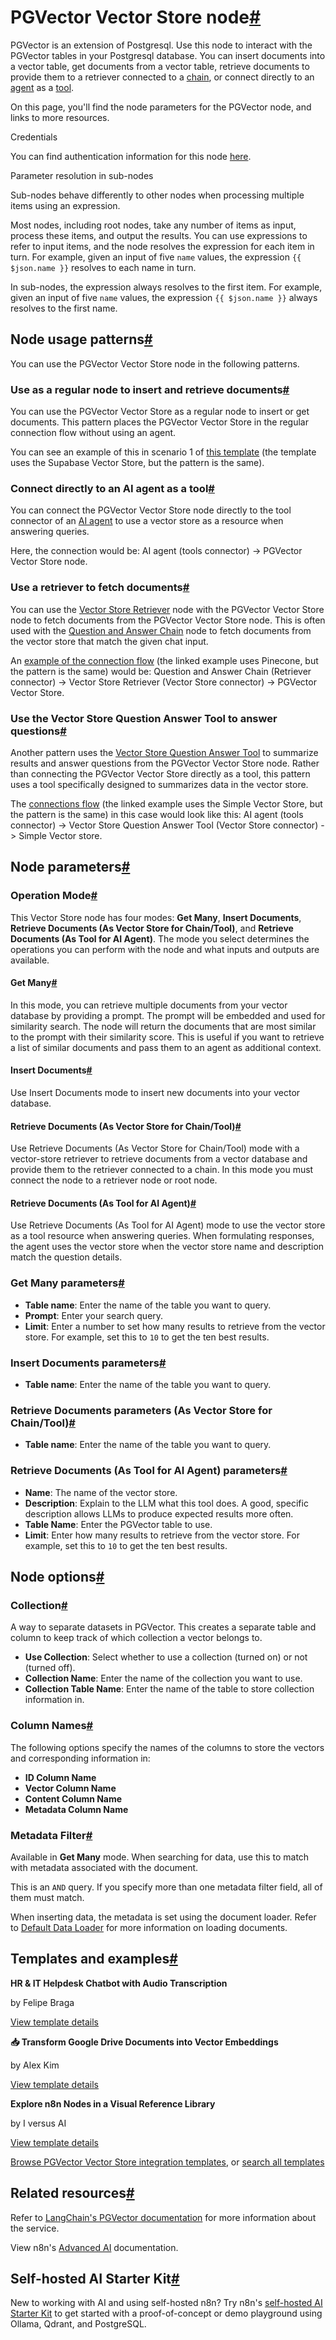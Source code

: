 [](https://github.com/n8n-io/n8n-docs/edit/main/docs/integrations/builtin/cluster-nodes/root-nodes/n8n-nodes-langchain.vectorstorepgvector.md "Edit this page")

# PGVector Vector Store node[#](#pgvector-vector-store-node "Permanent link")

PGVector is an extension of Postgresql. Use this node to interact with the PGVector tables in your Postgresql database. You can insert documents into a vector table, get documents from a vector table, retrieve documents to provide them to a retriever connected to a [chain](../../../../../glossary/#ai-chain), or connect directly to an [agent](../../../../../glossary/#ai-agent) as a [tool](../../../../../glossary/#ai-tool).

On this page, you'll find the node parameters for the PGVector node, and links to more resources.

Credentials

You can find authentication information for this node [here](../../../credentials/postgres/).

Parameter resolution in sub-nodes

Sub-nodes behave differently to other nodes when processing multiple items using an expression.

Most nodes, including root nodes, take any number of items as input, process these items, and output the results. You can use expressions to refer to input items, and the node resolves the expression for each item in turn. For example, given an input of five `name` values, the expression `{{ $json.name }}` resolves to each name in turn.

In sub-nodes, the expression always resolves to the first item. For example, given an input of five `name` values, the expression `{{ $json.name }}` always resolves to the first name.

## Node usage patterns[#](#node-usage-patterns "Permanent link")

You can use the PGVector Vector Store node in the following patterns.

### Use as a regular node to insert and retrieve documents[#](#use-as-a-regular-node-to-insert-and-retrieve-documents "Permanent link")

You can use the PGVector Vector Store as a regular node to insert or get documents. This pattern places the PGVector Vector Store in the regular connection flow without using an agent.

You can see an example of this in scenario 1 of [this template](https://n8n.io/workflows/2621-ai-agent-to-chat-with-files-in-supabase-storage/) (the template uses the Supabase Vector Store, but the pattern is the same).

### Connect directly to an AI agent as a tool[#](#connect-directly-to-an-ai-agent-as-a-tool "Permanent link")

You can connect the PGVector Vector Store node directly to the tool connector of an [AI agent](../n8n-nodes-langchain.agent/) to use a vector store as a resource when answering queries.

Here, the connection would be: AI agent (tools connector) -> PGVector Vector Store node.

### Use a retriever to fetch documents[#](#use-a-retriever-to-fetch-documents "Permanent link")

You can use the [Vector Store Retriever](../../sub-nodes/n8n-nodes-langchain.retrievervectorstore/) node with the PGVector Vector Store node to fetch documents from the PGVector Vector Store node. This is often used with the [Question and Answer Chain](../n8n-nodes-langchain.chainretrievalqa/) node to fetch documents from the vector store that match the given chat input.

An [example of the connection flow](https://n8n.io/workflows/1960-ask-questions-about-a-pdf-using-ai/) (the linked example uses Pinecone, but the pattern is the same) would be: Question and Answer Chain (Retriever connector) -> Vector Store Retriever (Vector Store connector) -> PGVector Vector Store.

### Use the Vector Store Question Answer Tool to answer questions[#](#use-the-vector-store-question-answer-tool-to-answer-questions "Permanent link")

Another pattern uses the [Vector Store Question Answer Tool](../../sub-nodes/n8n-nodes-langchain.toolvectorstore/) to summarize results and answer questions from the PGVector Vector Store node. Rather than connecting the PGVector Vector Store directly as a tool, this pattern uses a tool specifically designed to summarizes data in the vector store.

The [connections flow](https://n8n.io/workflows/2465-building-your-first-whatsapp-chatbot/) (the linked example uses the Simple Vector Store, but the pattern is the same) in this case would look like this: AI agent (tools connector) -> Vector Store Question Answer Tool (Vector Store connector) -> Simple Vector store.

## Node parameters[#](#node-parameters "Permanent link")

### Operation Mode[#](#operation-mode "Permanent link")

This Vector Store node has four modes: **Get Many**, **Insert Documents**, **Retrieve Documents (As Vector Store for Chain/Tool)**, and **Retrieve Documents (As Tool for AI Agent)**. The mode you select determines the operations you can perform with the node and what inputs and outputs are available.

#### Get Many[#](#get-many "Permanent link")

In this mode, you can retrieve multiple documents from your vector database by providing a prompt. The prompt will be embedded and used for similarity search. The node will return the documents that are most similar to the prompt with their similarity score. This is useful if you want to retrieve a list of similar documents and pass them to an agent as additional context.

#### Insert Documents[#](#insert-documents "Permanent link")

Use Insert Documents mode to insert new documents into your vector database.

#### Retrieve Documents (As Vector Store for Chain/Tool)[#](#retrieve-documents-as-vector-store-for-chaintool "Permanent link")

Use Retrieve Documents (As Vector Store for Chain/Tool) mode with a vector-store retriever to retrieve documents from a vector database and provide them to the retriever connected to a chain. In this mode you must connect the node to a retriever node or root node.

#### Retrieve Documents (As Tool for AI Agent)[#](#retrieve-documents-as-tool-for-ai-agent "Permanent link")

Use Retrieve Documents (As Tool for AI Agent) mode to use the vector store as a tool resource when answering queries. When formulating responses, the agent uses the vector store when the vector store name and description match the question details.

### Get Many parameters[#](#get-many-parameters "Permanent link")

*   **Table name**: Enter the name of the table you want to query.
*   **Prompt**: Enter your search query.
*   **Limit**: Enter a number to set how many results to retrieve from the vector store. For example, set this to `10` to get the ten best results.

### Insert Documents parameters[#](#insert-documents-parameters "Permanent link")

*   **Table name**: Enter the name of the table you want to query.

### Retrieve Documents parameters (As Vector Store for Chain/Tool)[#](#retrieve-documents-parameters-as-vector-store-for-chaintool "Permanent link")

*   **Table name**: Enter the name of the table you want to query.

### Retrieve Documents (As Tool for AI Agent) parameters[#](#retrieve-documents-as-tool-for-ai-agent-parameters "Permanent link")

*   **Name**: The name of the vector store.
*   **Description**: Explain to the LLM what this tool does. A good, specific description allows LLMs to produce expected results more often.
*   **Table Name**: Enter the PGVector table to use.
*   **Limit**: Enter how many results to retrieve from the vector store. For example, set this to `10` to get the ten best results.

## Node options[#](#node-options "Permanent link")

### Collection[#](#collection "Permanent link")

A way to separate datasets in PGVector. This creates a separate table and column to keep track of which collection a vector belongs to.

*   **Use Collection**: Select whether to use a collection (turned on) or not (turned off).
*   **Collection Name**: Enter the name of the collection you want to use.
*   **Collection Table Name**: Enter the name of the table to store collection information in.

### Column Names[#](#column-names "Permanent link")

The following options specify the names of the columns to store the vectors and corresponding information in:

*   **ID Column Name**
*   **Vector Column Name**
*   **Content Column Name**
*   **Metadata Column Name**

### Metadata Filter[#](#metadata-filter "Permanent link")

Available in **Get Many** mode. When searching for data, use this to match with metadata associated with the document.

This is an `AND` query. If you specify more than one metadata filter field, all of them must match.

When inserting data, the metadata is set using the document loader. Refer to [Default Data Loader](../../sub-nodes/n8n-nodes-langchain.documentdefaultdataloader/) for more information on loading documents.

## Templates and examples[#](#templates-and-examples "Permanent link")

**HR & IT Helpdesk Chatbot with Audio Transcription**

by Felipe Braga

[View template details](https://n8n.io/workflows/2752-hr-and-it-helpdesk-chatbot-with-audio-transcription/)

**📥 Transform Google Drive Documents into Vector Embeddings**

by Alex Kim

[View template details](https://n8n.io/workflows/3647-transform-google-drive-documents-into-vector-embeddings/)

**Explore n8n Nodes in a Visual Reference Library**

by I versus AI

[View template details](https://n8n.io/workflows/3891-explore-n8n-nodes-in-a-visual-reference-library/)

[Browse PGVector Vector Store integration templates](https://n8n.io/integrations/postgres-pgvector-store/), or [search all templates](https://n8n.io/workflows/)

## Related resources[#](#related-resources "Permanent link")

Refer to [LangChain's PGVector documentation](https://js.langchain.com/docs/integrations/vectorstores/pgvector) for more information about the service.

View n8n's [Advanced AI](../../../../../advanced-ai/) documentation.

## Self-hosted AI Starter Kit[#](#self-hosted-ai-starter-kit "Permanent link")

New to working with AI and using self-hosted n8n? Try n8n's [self-hosted AI Starter Kit](../../../../../hosting/starter-kits/ai-starter-kit/) to get started with a proof-of-concept or demo playground using Ollama, Qdrant, and PostgreSQL.